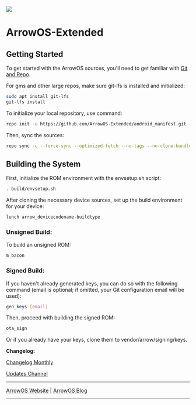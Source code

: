 <img src="https://mi.fiime.cn/static/upload/2023/05/11/202305114617.jpg">

# ArrowOS-Extended

Getting Started
---------------
To get started with the ArrowOS sources, you'll need to get
familiar with [Git and Repo](https://source.android.com/setup/build/downloading).

For gms and other large repos, make sure git-lfs is installed and initialized:

```bash
sudo apt install git-lfs
git-lfs install
```

To initialize your local repository, use command:

```bash
repo init -u https://github.com/ArrowOS-Extended/android_manifest.git -b arrow-13.1 --git-lfs
```

Then, sync the sources:

```bash
repo sync -c --force-sync --optimized-fetch --no-tags --no-clone-bundle --prune -j$(nproc --all)
```

Building the System
-------------------
First, initialize the ROM environment with the envsetup.sh script:

```bash
. build/envsetup.sh
```

After cloning the necessary device sources, set up the build environment for your device:

```bash
lunch arrow_devicecodename-buildtype
```

### Unsigned Build:
To build an unsigned ROM:
```bash
m bacon
```

### Signed Build:
If you haven't already generated keys, you can do so with the following command (email is optional; if omitted, your Git configuration email will be used):
```bash
gen_keys [email]
```

Then, proceed with building the signed ROM:
```bash
ota_sign
```
Or if you already have your keys, clone them to vendor/arrow/signing/keys.

**Changelog:**

[Changelog Monthly](https://github.com/ArrowOS-Extended/arrow_extended_changelog)

[Updates Channel](https://t.me/arrowextended)

---------------------------------------------------------------------------------------------------------------------

[ArrowOS Website](https://www.arrowos.net) | [ArrowOS Blog](https://blog.arrowos.net)

---------------------------------------------------------------------------------------------------------------------
